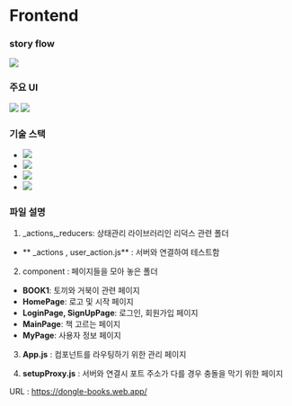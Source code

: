 # Frontend


### story flow
![](https://velog.velcdn.com/images/yeah7598/post/4b0ad84a-0b91-449d-8622-c303a26130d8/image.png)

### 주요 UI
![](https://velog.velcdn.com/images/yeah7598/post/2ba6a0a7-2c4f-4e1e-b082-bf931e23004f/image.png)
![](https://velog.velcdn.com/images/yeah7598/post/9349c29f-ac4b-4b82-870b-18466186b69d/image.png)

### 기술 스택
* <img src="https://img.shields.io/badge/react-61DAFB?style=for-the-badge&logo=react&logoColor=black"> 
* <img src="https://img.shields.io/badge/javascript-F7DF1E?style=for-the-badge&logo=javascript&logoColor=black">

* <img src="https://img.shields.io/badge/css-1572B6?style=for-the-badge&logo=css3&logoColor=white">

* <img src="https://img.shields.io/badge/firebase-FFCA28?style=for-the-badge&logo=firebase&logoColor=white">

### 파일 설명
1. _actions,_reducers: 상태관리 라이브러리인 리덕스 관련 폴더
* ** _actions , user_action.js** : 서버와 연결하여 테스트함

2. component : 페이지들을 모아 놓은 폴더
* **BOOK1**: 토끼와 거북이 관련 페이지
* **HomePage**: 로고 및 시작 페이지
* **LoginPage, SignUpPage**: 로그인, 회원가입 페이지 
* **MainPage**: 책 고르는 페이지 
* **MyPage**: 사용자 정보 페이지 

3. **App.js** : 컴포넌트를 라우팅하기 위한 관리 페이지

4. **setupProxy.js** : 서버와 연결시 포트 주소가 다를 경우 충돌을 막기 위한 페이지

URL : https://dongle-books.web.app/
